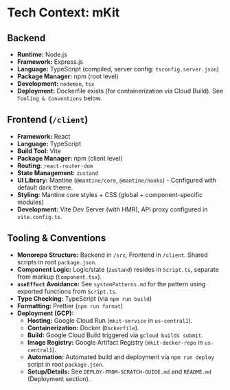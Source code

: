 # Tech Context: mKit

## Backend

-   **Runtime:** Node.js
-   **Framework:** Express.js
-   **Language:** TypeScript (compiled, server config: `tsconfig.server.json`)
-   **Package Manager:** npm (root level)
-   **Development:** `nodemon`, `tsx`
-   **Deployment:** Dockerfile exists (for containerization via Cloud Build). See `Tooling & Conventions` below.

## Frontend (`/client`)

-   **Framework:** React
-   **Language:** TypeScript
-   **Build Tool:** Vite
-   **Package Manager:** npm (client level)
-   **Routing:** `react-router-dom`
-   **State Management:** `zustand`
-   **UI Library:** Mantine (`@mantine/core`, `@mantine/hooks`) - Configured with default dark theme.
-   **Styling:** Mantine core styles + CSS (global + component-specific modules)
-   **Development:** Vite Dev Server (with HMR), API proxy configured in `vite.config.ts`.

## Tooling & Conventions

-   **Monorepo Structure:** Backend in `/src`, Frontend in `/client`. Shared scripts in root `package.json`.
-   **Component Logic:** Logic/state (`zustand`) resides in `Script.ts`, separate from markup (`Component.tsx`).
-   **`useEffect` Avoidance:** See `systemPatterns.md` for the pattern using exported functions from `Script.ts`.
-   **Type Checking:** TypeScript (via `npm run build`)
-   **Formatting:** Prettier (`npm run format`)
-   **Deployment (GCP):**
    -   **Hosting:** Google Cloud Run (`mkit-service` in `us-central1`).
    -   **Containerization:** Docker (`Dockerfile`).
    -   **Build:** Google Cloud Build triggered via `gcloud builds submit`.
    -   **Image Registry:** Google Artifact Registry (`mkit-docker-repo` in `us-central1`).
    -   **Automation:** Automated build and deployment via `npm run deploy` script in root `package.json`.
    -   **Setup/Details:** See `DEPLOY-FROM-SCRATCH-GUIDE.md` and `README.md` (Deployment section).
